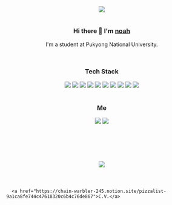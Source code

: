 

<div align='center'>
  <header>
 <img src = "https://capsule-render.vercel.app/api?type=transparent&color=auto&height=300&section=header&text=NOAH%20&fontSize=90&animation=scaleIn)"
    
  </header>
  <h1>
     
  <h3>Hi there 👋  I'm  <a href="https://chain-warbler-245.notion.site/pizzalist-9a1ca8fe744c47618320c6b4c76de867">noah</a>
    </h3>
  <p>I'm a student at Pukyong National University.</p> 
  <br>
  <h3>Tech Stack</h3>
      <img src="https://img.shields.io/badge/HTML-000000?style=round-square&logo=HTML5&logoColor=red"/>
      <img src="https://img.shields.io/badge/CSS-000000?style=round-square&logo=css3&logoColor=blue"/>
      <img src="https://img.shields.io/badge/JavaScript-000000?style=round-square&logo=JavaScript&logoColor=yellow"/>
      <img src="https://img.shields.io/badge/Vue.js-000000?style=round-square&logo=Vue.js&logoColor=bluegreen"/>
      <img src="https://img.shields.io/badge/Node.js-000000?style=round-square&logo=Node.js&logoColor=bluegreen"/>
      <img src="https://img.shields.io/badge/Bootstrap-000000?style=round-square&logo=Bootstrap&logoColor=7952B3"/>
      <img src="https://img.shields.io/badge/Python-000000?style=round-square&logo=Python&logoColor=blue"/>
      <img src="https://img.shields.io/badge/MySQL-000000?style=round-square&logo=MySQL&logoColor=4479A1">
      <img src="https://img.shields.io/badge/GitHub-000000?style=round-square&logo=GitHub&logoColor=bluegreen"/>
      <img src="https://img.shields.io/badge/Visual Studio Code-000000?style=round-square&logo=Visual Studio Code&logoColor=007ACC"/>
  <br>
  <br>
  <h3> Me </h3>
  <p>
    <a href="mailto:letgoofthepizza@gmail.com"><img src="https://img.shields.io/badge/Gmail-000000?style=round-square&logo=gmail&logoColor=EA4335"/></a>
    <a href="https://www.instagram.com/pizza_list/"><img src="https://img.shields.io/badge/Instagram-000000?style=round-square&logo=Instagram&logoColor=E4405F"/></a>
  </p>
    <br></br><br><br/>
    <p>
    <img src ="https://github-readme-stats.vercel.app/api?username=pizzalist&show_icons=true&theme=dark">
    </p>
</div>

      <a href="https://chain-warbler-245.notion.site/pizzalist-9a1ca8fe744c47618320c6b4c76de867">C.V.</a>


